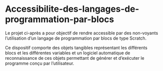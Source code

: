# Accessibilite-des-langages-de-programmation-par-blocs
Le projet ci-après a pour objectif de rendre accessible par des non-voyants l’utilisation d’un langage de programmation par blocs de type Scratch. 

Ce dispositif comporte des objets tangibles représentant les différents blocs et les différentes variables et un logiciel automatique de reconnaissance de ces objets permettant de générer et d’exécuter le programme conçu par l’utilisateur.

